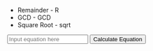 <html>
  <head>
    <title> Calculator</title>
  </head>

<ul>
  <li> Remainder - R </li>
  <li> GCD - GCD </li>
  <li> Square Root - sqrt </li>
</ul>

<p id="equationResult"></p>

<input id="inputEq" placeholder="Input equation here">
    <button onclick="getInputEq()">Calculate Equation</button>

<script>
    function getEq(eq) {
        let equation = document.getElementById("inputEq").value;
        equationResult = document.getElementById("equationResult");
        fetch('https://everittcheng.tk/api/calculator/' + equation)
        .then(response => response.json())
        .then(data => { 
            console.log(data);
            equationResult.innerHTML = "Answer: " + data.Result;
        })
    }
</script>

</html>
